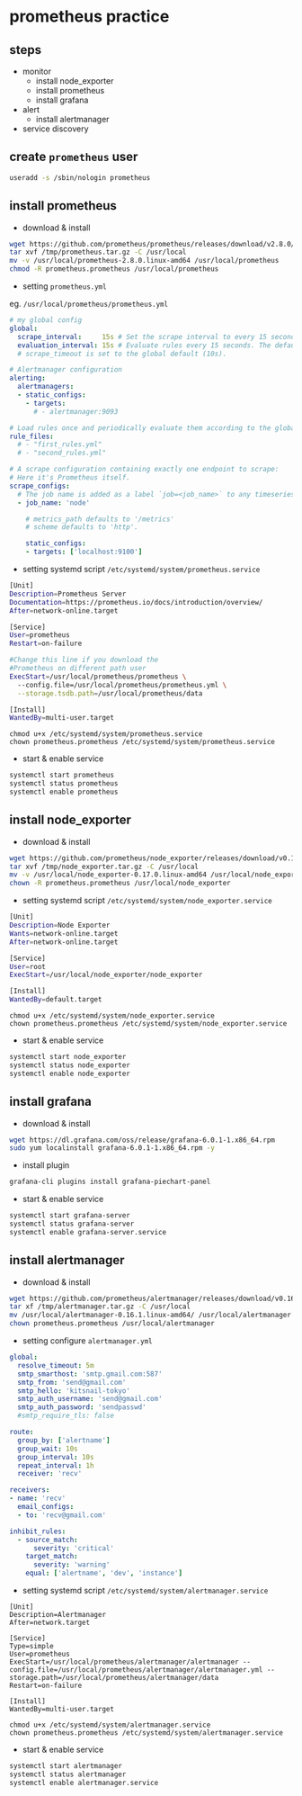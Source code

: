 # prometheus practice

## steps

  - monitor
    - install node_exporter
    - install prometheus
    - install grafana
  - alert
    - install alertmanager
  - service discovery


## create `prometheus` user

```bash
useradd -s /sbin/nologin prometheus
```
## install prometheus

- download & install

```bash
wget https://github.com/prometheus/prometheus/releases/download/v2.8.0/prometheus-2.8.0.linux-amd64.tar.gz -O /tmp/prometheus.tar.gz
tar xvf /tmp/prometheus.tar.gz -C /usr/local
mv -v /usr/local/prometheus-2.8.0.linux-amd64 /usr/local/prometheus
chmod -R prometheus.prometheus /usr/local/prometheus
```

- setting `prometheus.yml`

eg. `/usr/local/prometheus/prometheus.yml`

```yaml
# my global config
global:
  scrape_interval:     15s # Set the scrape interval to every 15 seconds. Default is every 1 minute.
  evaluation_interval: 15s # Evaluate rules every 15 seconds. The default is every 1 minute.
  # scrape_timeout is set to the global default (10s).

# Alertmanager configuration
alerting:
  alertmanagers:
  - static_configs:
    - targets:
      # - alertmanager:9093

# Load rules once and periodically evaluate them according to the global 'evaluation_interval'.
rule_files:
  # - "first_rules.yml"
  # - "second_rules.yml"

# A scrape configuration containing exactly one endpoint to scrape:
# Here it's Prometheus itself.
scrape_configs:
  # The job name is added as a label `job=<job_name>` to any timeseries scraped from this config.
  - job_name: 'node'

    # metrics_path defaults to '/metrics'
    # scheme defaults to 'http'.

    static_configs:
    - targets: ['localhost:9100']
```

- setting systemd script `/etc/systemd/system/prometheus.service`

```bash
[Unit]
Description=Prometheus Server
Documentation=https://prometheus.io/docs/introduction/overview/
After=network-online.target

[Service]
User=prometheus
Restart=on-failure

#Change this line if you download the
#Prometheus on different path user
ExecStart=/usr/local/prometheus/prometheus \
  --config.file=/usr/local/prometheus/prometheus.yml \
  --storage.tsdb.path=/usr/local/prometheus/data

[Install]
WantedBy=multi-user.target
```

```
chmod u+x /etc/systemd/system/prometheus.service
chown prometheus.prometheus /etc/systemd/system/prometheus.service
```

- start & enable service

```bash
systemctl start prometheus
systemctl status prometheus
systemctl enable prometheus
```

## install node_exporter

- download & install

```bash
wget https://github.com/prometheus/node_exporter/releases/download/v0.17.0/node_exporter-0.17.0.linux-amd64.tar.gz -O /tmp/node_exporter.tar.gz
tar xvf /tmp/node_exporter.tar.gz -C /usr/local
mv -v /usr/local/node_exporter-0.17.0.linux-amd64 /usr/local/node_exporter
chown -R prometheus.prometheus /usr/local/node_exporter
```

- setting systemd script `/etc/systemd/system/node_exporter.service`

```bash
[Unit]
Description=Node Exporter
Wants=network-online.target
After=network-online.target

[Service]
User=root
ExecStart=/usr/local/node_exporter/node_exporter

[Install]
WantedBy=default.target
```

```
chmod u+x /etc/systemd/system/node_exporter.service
chown prometheus.prometheus /etc/systemd/system/node_exporter.service
```

- start & enable service

```bash
systemctl start node_exporter
systemctl status node_exporter
systemctl enable node_exporter
```

## install grafana

- download & install

```bash
wget https://dl.grafana.com/oss/release/grafana-6.0.1-1.x86_64.rpm
sudo yum localinstall grafana-6.0.1-1.x86_64.rpm -y
```

- install plugin

```bash
grafana-cli plugins install grafana-piechart-panel
```

- start & enable service

```bash
systemctl start grafana-server
systemctl status grafana-server
systemctl enable grafana-server.service
```

## install alertmanager

- download & install

```bash
wget https://github.com/prometheus/alertmanager/releases/download/v0.16.1/alertmanager-0.16.1.linux-amd64.tar.gz -O /tmp/alertmanager.tar.gz
tar xf /tmp/alertmanager.tar.gz -C /usr/local
mv /usr/local/alertmanager-0.16.1.linux-amd64/ /usr/local/alertmanager
chown prometheus.prometheus /usr/local/alertmanager
```

- setting configure `alertmanager.yml`

```yaml
global:
  resolve_timeout: 5m
  smtp_smarthost: 'smtp.gmail.com:587'
  smtp_from: 'send@gmail.com'
  smtp_hello: 'kitsnail-tokyo'
  smtp_auth_username: 'send@gmail.com'
  smtp_auth_password: 'sendpasswd'
  #smtp_require_tls: false

route:
  group_by: ['alertname']
  group_wait: 10s
  group_interval: 10s
  repeat_interval: 1h
  receiver: 'recv'

receivers:
- name: 'recv'
  email_configs:
  - to: 'recv@gmail.com'

inhibit_rules:
  - source_match:
      severity: 'critical'
    target_match:
      severity: 'warning'
    equal: ['alertname', 'dev', 'instance']
```

- setting systemd script `/etc/systemd/system/alertmanager.service`

```
[Unit]
Description=Alertmanager
After=network.target

[Service]
Type=simple
User=prometheus
ExecStart=/usr/local/prometheus/alertmanager/alertmanager --config.file=/usr/local/prometheus/alertmanager/alertmanager.yml --storage.path=/usr/local/prometheus/alertmanager/data
Restart=on-failure

[Install]
WantedBy=multi-user.target
```

```
chmod u+x /etc/systemd/system/alertmanager.service
chown prometheus.prometheus /etc/systemd/system/alertmanager.service
```

- start & enable service

```bash
systemctl start alertmanager
systemctl status alertmanager
systemctl enable alertmanager.service
```

